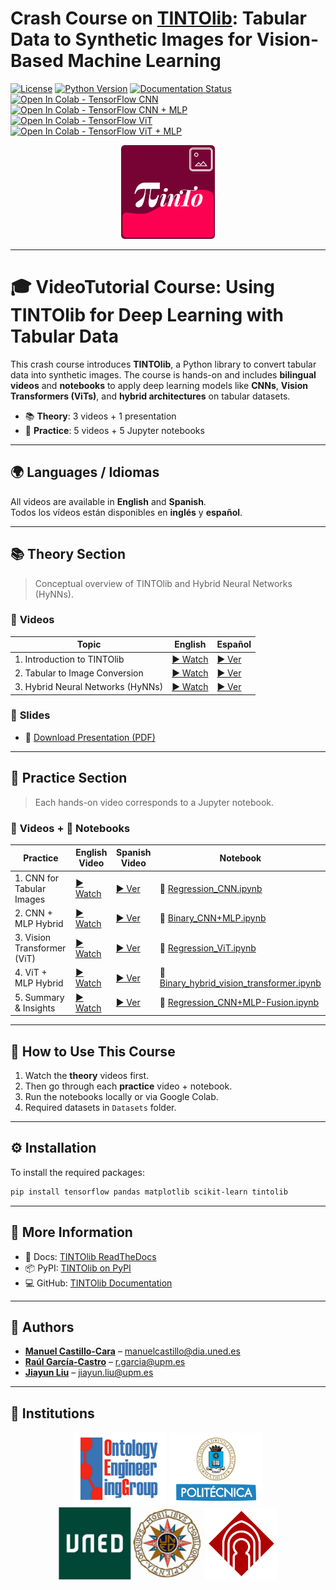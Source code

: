 # Crash Course on [TINTOlib](https://tintolib.readthedocs.io/en/latest/): Tabular Data to Synthetic Images for Vision-Based Machine Learning

[![License](https://img.shields.io/badge/license-Apache%202.0-blue)](https://github.com/oeg-upm/TINTOlib-Documentation/blob/main/LICENSE)
[![Python Version](https://img.shields.io/badge/Python-3.7%20%7C%203.8%20%7C%203.9%20%7C%203.10%20%7C%203.11-blue)](https://pypi.python.org/pypi/)
[![Documentation Status](https://readthedocs.org/projects/morph-kgc/badge/?version=latest)](https://tintolib.readthedocs.io/en/latest/)
[![Open In Colab - TensorFlow CNN](https://colab.research.google.com/assets/colab-badge.svg)](https://colab.research.google.com/github/DCY1117/ECAI2024-Material/blob/main/Notebooks/Challenge/Tensorflow_Regression_CNN.ipynb)
[![Open In Colab - TensorFlow CNN + MLP](https://colab.research.google.com/assets/colab-badge.svg)](https://colab.research.google.com/github/DCY1117/ECAI2024-Material/blob/main/Notebooks/Challenge/Tensorflow_Regression_CNN%2BMLP.ipynb)
[![Open In Colab - TensorFlow ViT](https://colab.research.google.com/assets/colab-badge.svg)](https://colab.research.google.com/github/DCY1117/ECAI2024-Material/blob/main/Notebooks/Challenge/Tensorflow_Regression_ViT.ipynb)
[![Open In Colab - TensorFlow ViT + MLP](https://colab.research.google.com/assets/colab-badge.svg)](https://colab.research.google.com/github/DCY1117/ECAI2024-Material/blob/main/Notebooks/Challenge/Tensorflow_Regression_ViT%2BMLP.ipynb)


<div align="center">
  <img src="../3_Images/logo.svg" alt="TINTO Logo" width="150">
</div>

---

# 🎓 VideoTutorial Course: Using TINTOlib for Deep Learning with Tabular Data

This crash course introduces **TINTOlib**, a Python library to convert tabular data into synthetic images. The course is hands-on and includes **bilingual videos** and **notebooks** to apply deep learning models like **CNNs**, **Vision Transformers (ViTs)**, and **hybrid architectures** on tabular datasets.

- 📚 **Theory**: 3 videos + 1 presentation
- 🧪 **Practice**: 5 videos + 5 Jupyter notebooks

---

## 🌍 Languages / Idiomas

All videos are available in **English** and **Spanish**.  
Todos los vídeos están disponibles en **inglés** y **español**.

---

## 📚 Theory Section

> Conceptual overview of TINTOlib and Hybrid Neural Networks (HyNNs).

### 🎥 **Videos**

| **Topic** | **English** | **Español** |
|----------|-------------|-------------|
| 1. Introduction to TINTOlib | <a href="https://unedo365-my.sharepoint.com/:v:/g/personal/manuelcastillo_dia_uned_es/EYyRgFA4wkRImzfsIajrm4kB4e2XPWLh-6KDcegmwN_ziA?e=DzJriP" target="_blank">▶ Watch</a> | <a href="https://unedo365-my.sharepoint.com/:v:/g/personal/manuelcastillo_dia_uned_es/ER46i3hDhjROs5jA2PTBYlIBWYRv2RvfFftiazuWAMYB4A?e=rS2EaY" target="_blank">▶ Ver</a> |
| 2. Tabular to Image Conversion | <a href="https://unedo365-my.sharepoint.com/:v:/g/personal/manuelcastillo_dia_uned_es/EQOX6cRQpQNKs-UzphXwoSwBFpk_akzzzpNpwGePfXfN7A?e=BVEOkk" target="_blank">▶ Watch</a> | <a href="https://unedo365-my.sharepoint.com/:v:/g/personal/manuelcastillo_dia_uned_es/EbnmjOEGO3BJilXLHKLsIkIB9RPHvF_L8ilzIu0bM2wuKg?e=sw48sa" target="_blank">▶ Ver</a> |
| 3. Hybrid Neural Networks (HyNNs) | <a href="https://unedo365-my.sharepoint.com/:v:/g/personal/manuelcastillo_dia_uned_es/ER70DDUBQS5PgmPsAFLZQawBCadBT-u1ioYk6K99DE037w?e=vGW1gD" target="_blank">▶ Watch</a> | <a href="https://unedo365-my.sharepoint.com/:v:/g/personal/manuelcastillo_dia_uned_es/ESYi7l3y2zxFnVeUmAiHn-gB1d5xc6yWBhTFBWJuLBvSzQ?e=tMCD2h" target="_blank">▶ Ver</a> |

### 📄 **Slides**

- 📁 [Download Presentation (PDF)](Synthetic_Images.pdf)

---

## 🧪 Practice Section

> Each hands-on video corresponds to a Jupyter notebook.

### 🎥 **Videos + 📓 Notebooks**

| **Practice** | **English Video** | **Spanish Video** | **Notebook** |
|-------------|-------------------|-------------------|--------------|
| 1. CNN for Tabular Images | <a href="https://unedo365-my.sharepoint.com/:v:/g/personal/manuelcastillo_dia_uned_es/EYcr2dyZl15PhQDp9pKwhlgBAhHUPNaldzNz3tKvKxA73g?e=7GVg9i" target="_blank">▶ Watch</a> | <a href="https://unedo365-my.sharepoint.com/:v:/g/personal/manuelcastillo_dia_uned_es/EYi2s6QVpUdDmmaOEVva_WgBnD0i5fgwRT6rK_LQ3vSK_A?e=fifZhE" target="_blank">▶ Ver</a> | 📓 [Regression_CNN.ipynb](1.Regression_CNN.ipynb) |
| 2. CNN + MLP Hybrid | <a href="https://unedo365-my.sharepoint.com/:v:/g/personal/manuelcastillo_dia_uned_es/EaQS83hu6zFOnHV-ae3qq0UBX9gXEVXUrVA6pZdq4OAM_A?e=p58axn" target="_blank">▶ Watch</a> | <a href="https://unedo365-my.sharepoint.com/:v:/g/personal/manuelcastillo_dia_uned_es/Ea2TWDMKPv1ElDkYF62xxHgBPZoMXPwYfgp96Fjv2TPxTw?e=KIadzh" target="_blank">▶ Ver</a> | 📓 [Binary_CNN+MLP.ipynb](2.Binary_CNN+MLP.ipynb) |
| 3. Vision Transformer (ViT) | <a href="https://unedo365-my.sharepoint.com/:v:/g/personal/manuelcastillo_dia_uned_es/Een_RZLruZtAg4hERmEQDBABW_1RgRhIeWWctgUBp8_ciw?e=PLVmk6" target="_blank">▶ Watch</a> | <a href="https://unedo365-my.sharepoint.com/:v:/g/personal/manuelcastillo_dia_uned_es/EeY6NzdTCKNOjlaloTNL_gwB-cRstNgHIf2BVpfNu9bWPQ?e=9RP6hO" target="_blank">▶ Ver</a> | 📓 [Regression_ViT.ipynb](3.Regression_ViT.ipynb) |
| 4. ViT + MLP Hybrid | <a href="https://unedo365-my.sharepoint.com/:v:/g/personal/manuelcastillo_dia_uned_es/EX1yftlhomtFvYk0J_xVgc4B1aYmyb7Zusk_9YEWSkcjWQ?e=3vm72R" target="_blank">▶ Watch</a> | <a href="https://unedo365-my.sharepoint.com/:v:/g/personal/manuelcastillo_dia_uned_es/EQqgV5Et0P1GnPQmnfhsPyYB2bEUxjh-2RrN73gH1Z-NVg?e=rdu7Qs" target="_blank">▶ Ver</a> | 📓 [Binary_hybrid_vision_transformer.ipynb](4.Binary_hybrid_vision_transformer.ipynb) |
| 5. Summary & Insights | <a href="https://unedo365-my.sharepoint.com/:v:/g/personal/manuelcastillo_dia_uned_es/EQkaGoPthfhIjZ6G7XOkliMB1Cj81hxme2oSfhVmNYed4A?e=h90uM4" target="_blank">▶ Watch</a> | <a href="https://unedo365-my.sharepoint.com/:v:/g/personal/manuelcastillo_dia_uned_es/EXmz8zE81KdDtaqofCfxPXIB-nqxu3JTXyHevf5z9kzODQ?e=npk3X3" target="_blank">▶ Ver</a> | 📓 [Regression_CNN+MLP-Fusion.ipynb](5.Regression_CNN+MLP-Fusion.ipynb) |

---

## 🪩 How to Use This Course

1. Watch the **theory** videos first.
2. Then go through each **practice** video + notebook.
3. Run the notebooks locally or via Google Colab.
4. Required datasets in `Datasets` folder.

---

## ⚙️ Installation

To install the required packages:

```bash
pip install tensorflow pandas matplotlib scikit-learn tintolib
```

---

## 🔗 More Information

- 📘 Docs: [TINTOlib ReadTheDocs](https://tintolib.readthedocs.io/en/latest/)
- 📦 PyPI: [TINTOlib on PyPI](https://pypi.org/project/TINTOlib/)
- 💻 GitHub: [TINTOlib Documentation](https://github.com/oeg-upm/TINTOlib-Documentation)

---

## 👥 Authors

- **[Manuel Castillo-Cara](https://github.com/manwestc)** – [manuelcastillo@dia.uned.es](mailto:manuelcastillo@dia.uned.es)  
- **[Raúl García-Castro](https://github.com/rgcmme)** – [r.garcia@upm.es](mailto:r.garcia@upm.es)  
- **[Jiayun Liu](https://github.com/DCY1117)** – [jiayun.liu@upm.es](mailto:jiayun.liu@upm.es)

---

## 🏡 Institutions

<p align="center">
  <kbd><img src="../3_Images/logo-oeg.png" width="150"></kbd>
  <kbd><img src="../3_Images/logo-upm.png" width="150"></kbd>
  <kbd><img src="../3_Images/logo-uned-.jpg" width="231"></kbd>
  <kbd><img src="../3_Images/logo-uclm.png" width="115"></kbd>
</p>

